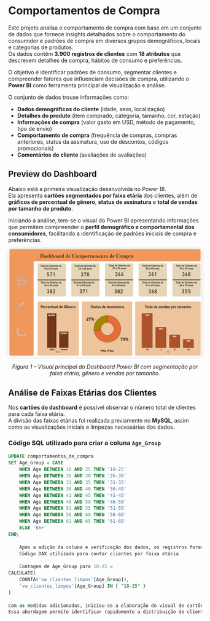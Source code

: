 # Comportamentos de Compra

Este projeto analisa o comportamento de compra com base em um conjunto de dados que fornece insights detalhados sobre o comportamento do consumidor e padrões de compra em diversos grupos demográficos, locais e categorias de produtos.  
Os dados contêm **3.900 registros de clientes** com **18 atributos** que descrevem detalhes de compra, hábitos de consumo e preferências.  

O objetivo é identificar padrões de consumo, segmentar clientes e compreender fatores que influenciam decisões de compra, utilizando o **Power BI** como ferramenta principal de visualização e análise.

O conjunto de dados trouxe informações como:

* **Dados demográficos do cliente** (idade, sexo, localização)
* **Detalhes do produto** (item comprado, categoria, tamanho, cor, estação)
* **Informações de compra** (valor gasto em USD, método de pagamento, tipo de envio)
* **Comportamento de compra** (frequência de compras, compras anteriores, status da assinatura, uso de descontos, códigos promocionais)
* **Comentários do cliente** (avaliações de avaliações)

## Preview do Dashboard  

Abaixo está a primeira visualização desenvolvida no Power BI.  
Ela apresenta **cartões segmentados por faixa etária** dos clientes, além de **gráficos de percentual de gênero**, **status de assinatura** e **total de vendas por tamanho de produto**.  

Iniciando a análise, tem-se o visual do Power BI apresentando informações que permitem compreender o **perfil demográfico e comportamental dos consumidores**, facilitando a identificação de padrões iniciais de compra e preferências.  


<div align="center">

<img src="imagens\imagem1.png.png" alt="Dashboard Power BI – Comportamentos de Compra" width="800px" style="border-radius:10px; box-shadow:0px 0px 10px rgba(0,0,0,0.15);" />

<p><i>Figura 1 – Visual principal do Dashboard Power BI com segmentação por faixa etária, gênero e vendas por tamanho.</i></p>

</div>

## Análise de Faixas Etárias dos Clientes

Nos **cartões do dashboard** é possível observar o número total de clientes para cada faixa etária.  
A divisão das faixas etárias foi realizada previamente no **MySQL**, assim como as visualizações iniciais e limpezas necessárias dos dados.

### Código SQL utilizado para criar a coluna `Age_Group`

```sql
UPDATE comportamentos_de_compra
SET Age_Group = CASE 
    WHEN Age BETWEEN 18 AND 25 THEN '18-25'
    WHEN Age BETWEEN 26 AND 30 THEN '26-30'
    WHEN Age BETWEEN 31 AND 35 THEN '31-35'
    WHEN Age BETWEEN 36 AND 40 THEN '36-40'
    WHEN Age BETWEEN 41 AND 45 THEN '41-45'
    WHEN Age BETWEEN 46 AND 50 THEN '46-50'
    WHEN Age BETWEEN 51 AND 55 THEN '51-55'
    WHEN Age BETWEEN 56 AND 60 THEN '56-60'
    WHEN Age BETWEEN 61 AND 65 THEN '61-65'
    ELSE '66+' 
END;

    Após a adição da coluna e verificação dos dados, os registros foram importados para o Power BI para a elaboração dos visuais.
    Código DAX utilizado para contar clientes por faixa etária

    Contagem de Age_Group para 18-25 = 
CALCULATE(
	COUNTA('vw_clientes_limpos'[Age_Group]),
	'vw_clientes_limpos'[Age_Group] IN { "18-25" }
)

Com as medidas adicionadas, iniciou-se a elaboração do visual de cartões por faixa etária, conforme é possível visualizar na imagem acima.
Essa abordagem permite identificar rapidamente a distribuição de clientes por idade, oferecendo insights valiosos para análises subsequentes.
